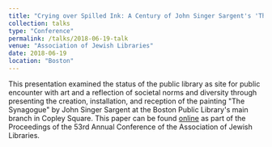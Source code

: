 ```yaml
---
title: "Crying over Spilled Ink: A Century of John Singer Sargent's 'The Synagogue' in the Boston Public Library"
collection: talks
type: "Conference"
permalink: /talks/2018-06-19-talk
venue: "Association of Jewish Libraries"
date: 2018-06-19
location: "Boston"
---
```


This presentation examined the status of the public library as site for public encounter with art and a reflection of societal norms and diversity through presenting the creation, installation, and reception of the painting "The Synagogue" by John Singer Sargent at the Boston Public Library's main branch in Copley Square. This paper can be found [online](https://jewishlibraries.org/wp-content/uploads/2021/03/HoffenbergText2018.pdf) as part of the Proceedings of the 53rd Annual Conference of the Association of Jewish Libraries. 